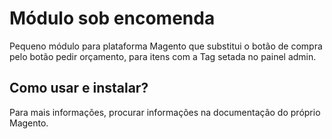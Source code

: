 <h1>Módulo sob encomenda</h1>
<p>
  Pequeno módulo para plataforma Magento que substitui o botão de compra pelo botão pedir orçamento, para itens com a Tag setada no painel admin.
</p>

<h2>Como usar e instalar?</h2>
<p>
  Para mais informações, procurar informações na documentação do próprio Magento.
</p>
